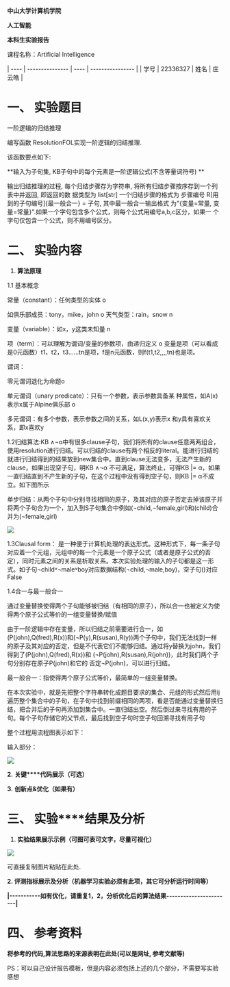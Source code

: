 **中山大学计算机学院**

**人工智能**

**本科生实验报告**

课程名称：Artificial Intelligence

| ---- | --------------- | ---- | ---------------- |
| 学号 | 22336327 | 姓名 | 庄云皓 |


# 一、 **实验题目**

一阶逻辑的归结推理

编写函数 ResolutionFOL实现一阶逻辑的归结推理.

该函数要点如下: 

**输入为子句集, KB子句中的每个元素是一阶逻辑公式(不含等量词符号) **

输出归结推理的过程, 每个归结步骤存为字符串, 将所有归结步骤按序存到一个列表中并返回, 即返回的数 据类型为 list[str] 一个归结步骤的格式为 步骤编号 R[用到的子句编号]{最一般合一} = 子句, 其中最一般合一输出格式 为"{变量=常量, 变量=常量}".如果一个字句包含多个公式，则每个公式用编号a,b,c区分，如果一 个字句仅包含一个公式，则不用编号区分。

# 二、 **实验内容**

1. **算法原理**

1.1 基本概念

常量（constant）：任何类型的实体 o

如俱乐部成员：tony，mike，john o 天气类型：rain，snow n

变量（variable）：如x，y这类未知量 n

项（term）：可以理解为谓词/变量的参数项，由递归定义 o 变量是项（可以看成是0元函数）t1，t2，t3……tn是项，f是n元函数，则f(t1,t2,,,,tn)也是项。

谓词：

零元谓词退化为命题o

单元谓词（unary predicate）：只有一个参数，表示参数具备某 种属性，如A(x)表示x属于Alpine俱乐部 o

多元谓词：有多个参数，表示参数之间的关系，如L(x,y)表示x 和y具有喜欢关系，即x喜欢y

1.2归结算法:KB ∧¬α中有很多clause子句，我们将所有的clause任意两两组合，使用resolution进行归结。可以归结的clause有两个相反的literal。能进行归结的就进行归结得到的结果放到new集合中。直到clause无法变多，无法产生新的clause，如果出现空子句，明KB ∧¬α 不可满足，算法终止，可得KB |= α，如果一直归结直到不产生新的子句，在这个过程中没有得到空子句，则KB |= α不成立。如下图所示

单步归结：从两个子句中分别寻找相同的原子，及其对应的原子否定去掉该原子并将两个子句合为一个，加入到S子句集合中例如(¬child,¬female,girl)和(child)合并为(¬female,girl)

![](file:///C:\Users\ykylcxlx\AppData\Local\Temp\ksohtml23724\wps1.jpg)

1.3Clausal form：
是一种便于计算机处理的表达形式。这种形式下，每一条子句对应着一个元组，元组中的每一个元素是一个原子公式（或者是原子公式的否定），同时元素之间的关系是析取关系。本次实验处理的输入的子句都是这一形式。如子句¬child˅¬male˅boy对应数据结构(¬child,¬male,boy)，空子句()对应False

1.4合一与最一般合一

通过变量替换使得两个子句能够被归结（有相同的原子），所以合一也被定义为使得两个原子公式等价的一组变量替换/赋值

由于一阶逻辑中存在变量，所以归结之前需要进行合一，如 (P(john),Q(fred),R(x))和(¬P(y),R(susan),R(y))两个子句中，我们无法找到一样的原子及其对应的否定，但是不代表它们不能够归结。通过将y替换为john，我们得到了(P(john),Q(fred),R(x))和 (¬P(john),R(susan),R(john))，此时我们两个子句分别存在原子P(john)和它的 否定¬P(john)，可以进行归结。

最一般合一：指使得两个原子公式等价，最简单的一组变量替换。

在本次实验中，就是先把整个字符串转化成题目要求的集合、元组的形式然后用ij遍历整个集合中的子句，在子句中找到前缀相同的两项，看是否能通过变量替换归结，把合并后的子句再添加到集合中。一直归结出空。然后倒过来寻找有用的子句。每个子句存储它的父节点，最后找到空子句时空子句回溯寻找有用子句

整个过程用流程图表示如下：

输入部分：

![](file:///C:\Users\ykylcxlx\AppData\Local\Temp\ksohtml23724\wps2.jpg)

 **2.** **关键****代码展示（可选）**

 **3.** **创新点&优化（如果有）**

# 三、 **实验****结果及分析**

1. **实验结果展示示例（可图可表可文字，尽量可视化）**

![](file:///C:\Users\ykylcxlx\AppData\Local\Temp\ksohtml23724\wps3.jpg)

可直接复制图片粘贴在此处.

**2. 评测指标展示及分析（机器学习实验必须有此项，其它可分析运行时间等）**

**|-----------如有优化，请重复1，2，分析优化后的算法结果-----------------------|**

# 四、 **参考资料**

**将参考的代码,算法思路的来源表明在此处(可以是网址, 参考文献等)**

PS：可以自己设计报告模板，但是内容必须包括上述的几个部分，不需要写实验感想
